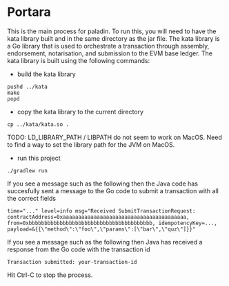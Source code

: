 # Portara

This is the main process for paladin.  To run this, you will need to have the kata library built and in the same directory as the jar file.  The kata library is a Go library that is used to orchestrate a transaction through assembly, endorsement, notarisation, and submission to the EVM base ledger.  The kata library is built using the following commands:

 - build the kata library
```
pushd ../kata
make
popd
```

 - copy the kata library to the current directory
```
cp ../kata/kata.so .
```
TODO: LD_LIBRARY_PATH / LIBPATH do not seem to work on MacOS.  Need to find a way to set the library path for the JVM on MacOS.

 - run this project
```
./gradlew run
```

If you see a message such as the following then the Java code has succesfully sent a message to the Go code to submit a transaction with all the correct fields
```
time="..." level=info msg="Received SubmitTransactionRequest: contractAddress=0xaaaaaaaaaaaaaaaaaaaaaaaaaaaaaaaaaaaaaaaa, from=0xbbbbbbbbbbbbbbbbbbbbbbbbbbbbbbbbbbbbbbbb, idempotencyKey=..., payload=&{{\"method\":\"foo\",\"params\":[\"bar\",\"quz\"]}}"
```

If you see a message such as the following then Java has received a response from the Go code with the transaction id
```
Transaction submitted: your-transaction-id
```

Hit Ctrl-C to stop the process.
